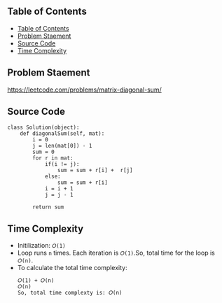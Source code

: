 ## Table of Contents
- [Table of Contents](#table-of-contents)
- [Problem Staement](#problem-staement)
- [Source Code](#source-code)
- [Time Complexity](#time-complexity)

## Problem Staement
https://leetcode.com/problems/matrix-diagonal-sum/

## Source Code
```
class Solution(object):
    def diagonalSum(self, mat):
        i = 0
        j = len(mat[0]) - 1
        sum = 0
        for r in mat:
            if(i != j):
                sum = sum + r[i] +  r[j]
            else:
                sum = sum + r[i]
            i = i + 1
            j = j - 1
        
        return sum
```
## Time Complexity
- Initilization: `𝑂(1)`
- Loop runs `n` times. Each iteration is  `𝑂(1)`.So, total time for the loop is `𝑂(n)`.
- To calculate the total time complexity:
    ```
    𝑂(1) + 𝑂(n)
    𝑂(n)
    So, total time complexty is: 𝑂(n)
   ```
        